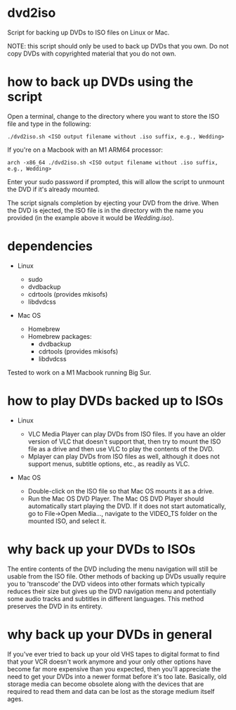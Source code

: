 # dvd2iso
Script for backing up DVDs to ISO files on Linux or Mac.

NOTE: this script should only be used to back up DVDs that you own. Do not copy DVDs with copyrighted material that you do not own.

# how to back up DVDs using the script

Open a terminal, change to the directory where you want to store the ISO file and type in the following:

```
./dvd2iso.sh <ISO output filename without .iso suffix, e.g., Wedding>
```

If you're on a Macbook with an M1 ARM64 processor:

```
arch -x86_64 ./dvd2iso.sh <ISO output filename without .iso suffix, e.g., Wedding>
```

Enter your sudo password if prompted, this will allow the script to unmount the DVD if it's already mounted.

The script signals completion by ejecting your DVD from the drive. When the DVD is ejected, the ISO file is in the directory with the name you provided (in the example above it would be *Wedding.iso*).

# dependencies

* Linux
  * sudo
  * dvdbackup
  * cdrtools (provides mkisofs)
  * libdvdcss

* Mac OS
  * Homebrew
  * Homebrew packages:
    * dvdbackup
    * cdrtools (provides mkisofs)
    * libdvdcss

Tested to work on a M1 Macbook running Big Sur.

# how to play DVDs backed up to ISOs

* Linux
  * VLC Media Player can play DVDs from ISO files. If you have an older version of VLC that doesn't support that, then try to mount the ISO file as a drive and then use VLC to play the contents of the DVD.
  * Mplayer can play DVDs from ISO files as well, although it does not support menus, subtitle options, etc., as readily as VLC.

* Mac OS
  * Double-click on the ISO file so that Mac OS mounts it as a drive.
  * Run the Mac OS DVD Player. The Mac OS DVD Player should automatically start playing the DVD. If it does not start automatically, go to File->Open Media..., navigate to the VIDEO_TS folder on the mounted ISO, and select it.

# why back up your DVDs to ISOs
The entire contents of the DVD including the menu navigation will still be usable from the ISO file. Other methods of backing up DVDs usually require you to 'transcode' the DVD videos into other formats which typically reduces their size but gives up the DVD navigation menu and potentially some audio tracks and subtitles in different languages. This method preserves the DVD in its entirety.

# why back up your DVDs in general
If you've ever tried to back up your old VHS tapes to digital format to find that your VCR doesn't work anymore and your only other options have become far more expensive than you expected, then you'll appreciate the need to get your DVDs into a newer format before it's too late. Basically, old storage media can become obsolete along with the devices that are required to read them and data can be lost as the storage medium itself ages.
